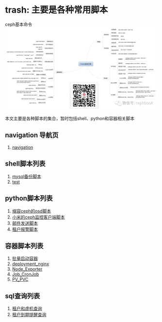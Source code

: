 # trash: 主要是各种常用脚本

ceph基本命令
![dashboard-home](./images/ceph基本命令.jpg)

本文主要是各种脚本的集合，暂时包括shell、python和容器相关脚本

## navigation 导航页

1. [navigation](01-navigation.md)


## shell脚本列表

1. [mysql备份脚本](01-mysql备份.md)
1. [test](02-批量启动docker)


## python脚本列表

1. [缩容ceph的osd脚本](01-缩容ceph.md)
1. [小米的ceph监控客户端脚本](02-falcon_ceph_mon.md)
1. [邮件发送脚本](03-sendmail.md)
1. [租户报警脚本](04-tenant_alarm.md)

## 容器脚本列表

1. [批量启动容器](01-批量启动docker.md)
1. [deployment_nginx](02-deployment_nginx.md)
1. [Node_Exporter](03-node_exporter.md)
1. [Job_CronJob](04-Job_CronJob.md)
1. [PV_PVC](05-Pv_Pvc.md)

## sql查询列表

1. [租户和虚机查询](01-ten_vm.md)
1. [租户到期提醒查询](02-ten_alarm.md)
